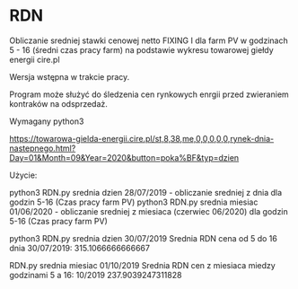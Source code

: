 # RDN

Obliczanie sredniej stawki cenowej netto FIXING I	dla farm PV w godzinach 5 - 16 (średni czas pracy farm) na podstawie wykresu towarowej giełdy energii cire.pl

Wersja wstępna w trakcie pracy.

Program może służyć do śledzenia cen rynkowych enrgii przed zwieraniem kontraków na odsprzedaż.

Wymagany python3

https://towarowa-gielda-energii.cire.pl/st,8,38,me,0,0,0,0,0,rynek-dnia-nastepnego.html?Day=01&Month=09&Year=2020&button=poka%BF&typ=dzien

Użycie:

python3 RDN.py  srednia dzien 28/07/2019 - obliczanie sredniej z dnia dla godzin 5-16 (Czas pracy farm PV)
python3 RDN.py  srednia miesiac 01/06/2020 - obliczanie sredniej z miesiaca (czerwiec 06/2020) dla godzin 5-16 (Czas pracy farm PV)



python3 RDN.py  srednia dzien 30/07/2019
Srednia RDN cena od 5 do 16 dnia 30/07/2019:
315.1066666666667


RDN.py  srednia miesiac 01/10/2019
Srednia RDN cen z miesiaca miedzy godzinami 5 a 16: 10/2019
237.9039247311828
